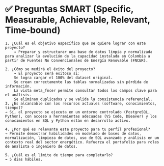 # ✅ Preguntas SMART (Specific, Measurable, Achievable, Relevant, Time-bound)

    1. ¿Cuál es el objetivo específico que se quiere lograr con este proyecto?
        → Preparar y estructurar una base de datos limpia y normalizada para analizar la evolución de la capacidad instalada en Colombia a partir de Fuentes No Convencionales de Energía Renovable (FNCER).

    2. ¿Cómo se medirá el éxito del proyecto?
        → El proyecto será exitoso si:
        Se logra cargar el 100% del dataset original.
        Se crean correctamente las tablas normalizadas sin pérdida de información.
        La vista meta_fncer permite consultar todos los campos clave para el análisis.
        Se eliminan duplicados y se valida la consistencia referencial.
    3. ¿Es alcanzable con los recursos actuales (software, conocimientos, tiempo)?
    → Sí, el proyecto se ejecuta en un entorno controlado (PostgreSQL, Python), con acceso a herramientas adecuadas (VS Code, DBeaver) y los conocimientos en SQL y Python están en desarrollo activo.

    4. ¿Por qué es relevante este proyecto para tu perfil profesional?
    → Permite demostrar habilidades en modelado de bases de datos, normalización, limpieza de datos, uso de SQL avanzado y análisis en un contexto real del sector energético. Refuerza el portafolio para roles de analista o ingeniero de datos.

    5. ¿Cuál es el límite de tiempo para completarlo?
    → 5 días hábiles.
